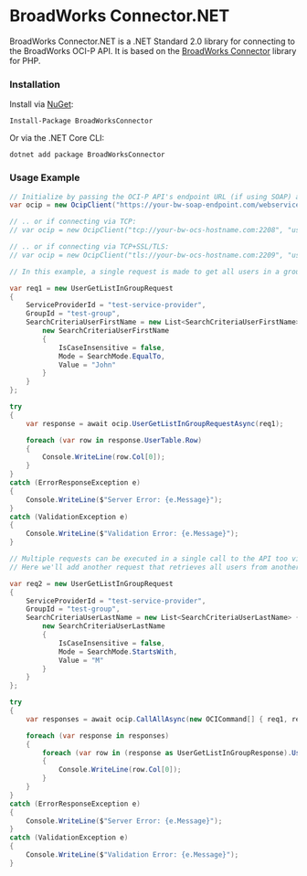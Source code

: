 # BroadWorks Connector.NET

BroadWorks Connector.NET is a .NET Standard 2.0 library for connecting to the BroadWorks OCI-P API. It is based on the [BroadWorks Connector](https://github.com/cwmiller/broadworks-connector) library for PHP.

### Installation

Install via [NuGet](https://www.nuget.org/packages/BroadWorksConnector):

    Install-Package BroadWorksConnector
    
Or via the .NET Core CLI:

    dotnet add package BroadWorksConnector

### Usage Example

```csharp
// Initialize by passing the OCI-P API's endpoint URL (if using SOAP) along with your BroadWorks username and password.
var ocip = new OcipClient("https://your-bw-soap-endpoint.com/webservice/services/ProvisioningService", "username", "password");

// .. or if connecting via TCP:
// var ocip = new OcipClient("tcp://your-bw-ocs-hostname.com:2208", "username", "password");

// .. or if connecting via TCP+SSL/TLS:
// var ocip = new OcipClient("tls://your-bw-ocs-hostname.com:2209", "username", "password");

// In this example, a single request is made to get all users in a group whose first name is John.

var req1 = new UserGetListInGroupRequest
{
    ServiceProviderId = "test-service-provider",
    GroupId = "test-group",
    SearchCriteriaUserFirstName = new List<SearchCriteriaUserFirstName> {
        new SearchCriteriaUserFirstName
        {
            IsCaseInsensitive = false,
            Mode = SearchMode.EqualTo,
            Value = "John"
        }
    }
};

try
{
    var response = await ocip.UserGetListInGroupRequestAsync(req1);

    foreach (var row in response.UserTable.Row)
    {
        Console.WriteLine(row.Col[0]);
    }
}
catch (ErrorResponseException e)
{
    Console.WriteLine($"Server Error: {e.Message}");
}
catch (ValidationException e)
{
    Console.WriteLine($"Validation Error: {e.Message}");
}

// Multiple requests can be executed in a single call to the API too via the callAll method.
// Here we'll add another request that retrieves all users from another group whose last name starts with an M.

var req2 = new UserGetListInGroupRequest
{
    ServiceProviderId = "test-service-provider",
    GroupId = "test-group",
    SearchCriteriaUserLastName = new List<SearchCriteriaUserLastName> {
        new SearchCriteriaUserLastName
        {
            IsCaseInsensitive = false,
            Mode = SearchMode.StartsWith,
            Value = "M"
        }
    }
};

try
{
    var responses = await ocip.CallAllAsync(new OCICommand[] { req1, req2 });

    foreach (var response in responses)
    {
        foreach (var row in (response as UserGetListInGroupResponse).UserTable.Row)
        {
            Console.WriteLine(row.Col[0]);
        }
    }
}
catch (ErrorResponseException e)
{
    Console.WriteLine($"Server Error: {e.Message}");
}
catch (ValidationException e)
{
    Console.WriteLine($"Validation Error: {e.Message}");
}
```
